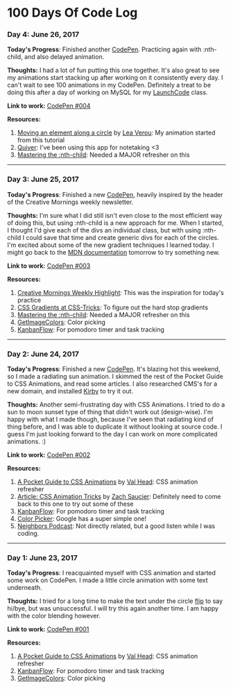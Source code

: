 # 100 Days Of Code Log


### Day 4: June 26, 2017

**Today's Progress**: Finished another [CodePen](https://codepen.io/tricialeach/pen/bRYBNO). Practicing again with :nth-child, and also delayed animation.

**Thoughts:** I had a lot of fun putting this one together. It's also great to see my animations start stacking up after working on it consistently every day. I can't wait to see 100 animations in my CodePen. Definitely a treat to be doing this after a day of working on MySQL for my [LaunchCode](https://www.launchcode.org/lc101) class.

**Link to work:** [CodePen #004](https://codepen.io/tricialeach/pen/bRYBNO)

**Resources:** 

1. [Moving an element along a circle](http://lea.verou.me/2012/02/moving-an-element-along-a-circle/) by [Lea Verou](http://lea.verou.me/): My animation started from this tutorial
2. [Quiver](http://happenapps.com/): I've been using this app for notetaking <3
3. [Mastering the :nth-child](http://nthmaster.com/): Needed a MAJOR refresher on this

- - - 

### Day 3: June 25, 2017

**Today's Progress**: Finished a new [CodePen](https://codepen.io/tricialeach/pen/mwBxJb), heavily inspired by the header of the Creative Mornings weekly newsletter.

**Thoughts:** I'm sure what I did still isn't even close to the most efficient way of doing this, but using :nth-child is a new approach for me. When I started, I thought I'd give each of the divs an individual class, but with using :nth-child I could save that time and create generic divs for each of the circles. I'm excited about some of the new gradient techniques I learned today. I might go back to the [MDN documentation](https://developer.mozilla.org/en-US/docs/Web/CSS/CSS_Images/Using_CSS_gradients) tomorrow to try something new.

**Link to work:** [CodePen #003](https://codepen.io/tricialeach/pen/mwBxJb)

**Resources:** 

1. [Creative Mornings Weekly Highlight](https://creativemornings.com/newsletter/weekly-highlight): This was the inspiration for today's practice
2. [CSS Gradients at CSS-Tricks](https://css-tricks.com/css3-gradients/): To figure out the hard stop gradients
3. [Mastering the :nth-child](http://nthmaster.com/): Needed a MAJOR refresher on this
4. [GetImageColors](https://www.getimagecolors.com): Color picking
5. [KanbanFlow](https://kanbanflow.com): For pomodoro timer and task tracking

- - - 

### Day 2: June 24, 2017

**Today's Progress**: Finished a new [CodePen](https://codepen.io/tricialeach/pen/mwBbBo). It's blazing hot this weekend, so I made a radiating sun animation. I skimmed the rest of the Pocket Guide to CSS Animations, and read some articles. I also researched CMS's for a new domain, and installed [Kirby](https://getkirby.com/) to try it out.

**Thoughts:** Another semi-frustrating day with CSS Animations. I tried to do a sun to moon sunset type of thing that didn't work out (design-wise). I'm happy with what I made though, because I've seen that radiating kind of thing before, and I was able to duplicate it without looking at source code. I guess I'm just looking forward to the day I can work on more complicated animations. :)

**Link to work:** [CodePen #002](https://codepen.io/tricialeach/pen/mwBbBo)

**Resources:** 
1. [A Pocket Guide to CSS Animations](https://www.amazon.com/Pocket-Guide-CSS-Animations-ebook/dp/B00GOFZ9K6) by [Val Head](http://valhead.com/): CSS animation refresher
2. [Article: CSS Animation Tricks](https://css-tricks.com/css-animation-tricks/) by [Zach Saucier](https://zachsaucier.com/): Definitely need to come back to this one to try out some of these
3. [KanbanFlow](https://kanbanflow.com): For pomodoro timer and task tracking
4. [Color Picker](https://www.google.com/search?q=color+picker): Google has a super simple one!
5. [Neighbors Podcast](http://neighborspodcast.com/season-3/): Not directly related, but a good listen while I was coding.

- - - 

### Day 1: June 23, 2017

**Today's Progress**: I reacquainted myself with CSS animation and started some work on CodePen. I made a little circle animation with some text underneath.

**Thoughts:** I tried for a long time to make the text under the circle [flip](https://davidwalsh.name/css-flip) to say hi/bye, but was unsuccessful. I will try this again another time. I am happy with the color blending however.

**Link to work:** [CodePen #001](https://codepen.io/tricialeach/pen/RgZegv)

**Resources:** 
1. [A Pocket Guide to CSS Animations](https://www.amazon.com/Pocket-Guide-CSS-Animations-ebook/dp/B00GOFZ9K6) by [Val Head](http://valhead.com/): CSS animation refresher
2. [KanbanFlow](https://kanbanflow.com): For pomodoro timer and task tracking
3. [GetImageColors](https://www.getimagecolors.com): Color picking
